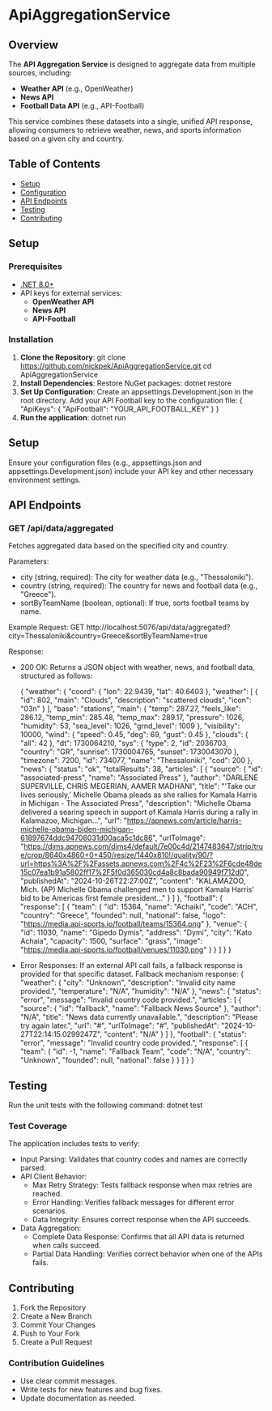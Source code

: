 # ApiAggregationService
## Overview
The **API Aggregation Service** is designed to aggregate data from multiple sources, including:
- **Weather API** (e.g., OpenWeather)
- **News API**
- **Football Data API** (e.g., API-Football)

This service combines these datasets into a single, unified API response, allowing consumers to retrieve weather, news, and sports information based on a given city and country.

## Table of Contents
- [Setup](#setup)
- [Configuration](#configuration)
- [API Endpoints](#api-endpoints)
- [Testing](#testing)
- [Contributing](#contributing)

## Setup

### Prerequisites
- [.NET 8.0+](https://dotnet.microsoft.com/download)
- API keys for external services:
  - **OpenWeather API**
  - **News API**
  - **API-Football**

### Installation
1. **Clone the Repository**:
   git clone https://github.com/nickpek/ApiAggregationService.git
   cd ApiAggregationService
2. **Install Dependencies**:
    Restore NuGet packages:
    dotnet restore
3. **Set Up Configuration**:
    Create an appsettings.Development.json in the root directory.
    Add your API Football key to the configuration file:
    {
        "ApiKeys": {
                "ApiFootball": "YOUR_API_FOOTBALL_KEY"
        }
    }
4. **Run the application**:
    dotnet run

## Setup
Ensure your configuration files (e.g., appsettings.json and appsettings.Development.json) include your API key and other necessary environment settings.

## API Endpoints

### GET /api/data/aggregated
Fetches aggregated data based on the specified city and country.

Parameters:
- city (string, required): The city for weather data (e.g., "Thessaloniki").
- country (string, required): The country for news and football data (e.g., "Greece").
- sortByTeamName (boolean, optional): If true, sorts football teams by name.

Example Request:
GET http://localhost:5076/api/data/aggregated?city=Thessaloniki&country=Greece&sortByTeamName=true

Response:
- 200 OK: Returns a JSON object with weather, news, and football data, structured as follows:

  {
    "weather": {
    "coord": {
      "lon": 22.9439,
      "lat": 40.6403
    },
    "weather": [
      {
        "id": 802,
        "main": "Clouds",
        "description": "scattered clouds",
        "icon": "03n"
      }
    ],
    "base": "stations",
    "main": {
      "temp": 287.27,
      "feels_like": 286.12,
      "temp_min": 285.48,
      "temp_max": 289.17,
      "pressure": 1026,
      "humidity": 53,
      "sea_level": 1026,
      "grnd_level": 1009
    },
    "visibility": 10000,
    "wind": {
      "speed": 0.45,
      "deg": 69,
      "gust": 0.45
    },
    "clouds": {
      "all": 42
    },
    "dt": 1730064210,
    "sys": {
      "type": 2,
      "id": 2036703,
      "country": "GR",
      "sunrise": 1730004765,
      "sunset": 1730043070
    },
    "timezone": 7200,
    "id": 734077,
    "name": "Thessaloniki",
    "cod": 200
  },
  "news": {
    "status": "ok",
    "totalResults": 38,
    "articles": [
      {
        "source": {
          "id": "associated-press",
          "name": "Associated Press"
        },
        "author": "DARLENE SUPERVILLE, CHRIS MEGERIAN, AAMER MADHANI",
        "title": "'Take our lives seriously,' Michelle Obama pleads as she rallies for Kamala Harris in Michigan - The Associated Press",
        "description": "Michelle Obama delivered a searing speech in support of Kamala Harris during a rally in Kalamazoo, Michigan...",
        "url": "https://apnews.com/article/harris-michelle-obama-biden-michigan-61897674ddc94706031d00aca5c1dc86",
        "urlToImage": "https://dims.apnews.com/dims4/default/7e00c4d/2147483647/strip/true/crop/8640x4860+0+450/resize/1440x810!/quality/90/?url=https%3A%2F%2Fassets.apnews.com%2F4c%2F23%2F6cde48de15c07ea1b91a5802ff17%2F5f0d365030cd4a8c8bada90949f712d0",
        "publishedAt": "2024-10-26T22:27:00Z",
        "content": "KALAMAZOO, Mich. (AP) Michelle Obama challenged men to support Kamala Harris' bid to be Americas first female president..."
      }
    ]
  },
  "football": {
    "response": [
      {
        "team": {
          "id": 15364,
          "name": "Achaiki",
          "code": "ACH",
          "country": "Greece",
          "founded": null,
          "national": false,
          "logo": "https://media.api-sports.io/football/teams/15364.png"
        },
        "venue": {
          "id": 11030,
          "name": "Gipedo Dymis",
          "address": "Dymi",
          "city": "Kato Achaia",
          "capacity": 1500,
          "surface": "grass",
          "image": "https://media.api-sports.io/football/venues/11030.png"
        }
      }
    ]
  }
}

- Error Responses: If an external API call fails, a fallback response is provided for that specific dataset.
Fallback mechanism response:
{
  "weather": {
    "city": "Unknown",
    "description": "Invalid city name provided.",
    "temperature": "N/A",
    "humidity": "N/A"
  },
  "news": {
    "status": "error",
    "message": "Invalid country code provided.",
    "articles": [
      {
        "source": {
          "id": "fallback",
          "name": "Fallback News Source"
        },
        "author": "N/A",
        "title": "News data currently unavailable.",
        "description": "Please try again later.",
        "url": "#",
        "urlToImage": "#",
        "publishedAt": "2024-10-27T22:14:15.0299247Z",
        "content": "N/A"
      }
    ]
  },
  "football": {
    "status": "error",
    "message": "Invalid country code provided.",
    "response": [
      {
        "team": {
          "id": -1,
          "name": "Fallback Team",
          "code": "N/A",
          "country": "Unknown",
          "founded": null,
          "national": false
        }
      }
    ]
  }
}

## Testing

Run the unit tests with the following command:
dotnet test

### Test Coverage
The application includes tests to verify:
- Input Parsing: Validates that country codes and names are correctly parsed.
- API Client Behavior:
  - Max Retry Strategy: Tests fallback response when max retries are reached.
  - Error Handling: Verifies fallback messages for different error scenarios.
  - Data Integrity: Ensures correct response when the API succeeds.
- Data Aggregation:
  - Complete Data Response: Confirms that all API data is returned when calls succeed.
  - Partial Data Handling: Verifies correct behavior when one of the APIs fails.

## Contributing

1. Fork the Repository
2. Create a New Branch
3. Commit Your Changes
4. Push to Your Fork
5. Create a Pull Request

### Contribution Guidelines
- Use clear commit messages.
- Write tests for new features and bug fixes.
- Update documentation as needed.